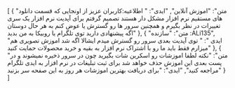 [
  {
    "متن": "اموزش آنلاین",
    "ایدی": " اطلاعیه:کاربران عزیز از اونجایی که قسمت دانلود های مستقیم نرم افزار مشکل دار هستند تصمیم گرفتم برای آپدیت نرم افزار یک سری تغییرات در نظر بگیرم و همچنین سرور ها رو گسترش یا عوض کنم به هر حال دوستان اگه پیشنهادی دارید توی تلگرام یا روبیکا به من بدید"
  },
  {
    "متن": "سازنده :ALi135",
    "ایدی ": " توی آپدیت بعدی سرور رو گسترش میدم ایشالا اگه شد اموزش تصویری هم میزارم فقط باید ما رو با اشتراک نرم افزار به بقیه و خرید محصولات حمایت کنید"
  },
  {
    "متن": "نکته لطفا اموزشات رو اسکرین شات بگیرید چون در سرور ذخیره نمیشوند و در پست بعدی این اموزش حذف خواهد شد 
برای ثبت تبلیغات در نرم افزار به ایدی تلگرام مراجعه کنید",
    "ایدی": "برای دریافت بهترین اموزشات هر روز به این صفحه سر بزنید"
  }
]
